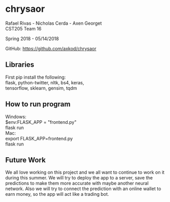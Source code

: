 # chrysaor

Rafael Rivas - Nicholas Cerda - Axen Georget  
CST205
Team 16

Spring 2018 - 05/14/2018

GitHub: https://github.com/axkod/chrysaor

## Libraries
First pip install the following:  
flask, python-twitter, nltk, bs4, keras,  
tensorflow, sklearn, gensim, tqdm  

## How to run program
Windows:  
$env:FLASK_APP = "frontend.py"  
flask run  
Mac:  
export FLASK_APP=frontend.py  
flask run  

## Future Work

We all love working on this project and we all want to continue to work on it during this summer.
We will try to deploy the app to a server, save the predictions to make them more accurate with maybe another neural network.
Also we will try to connect the prediction with an online wallet to earn money, so the app will act like a trading bot.
